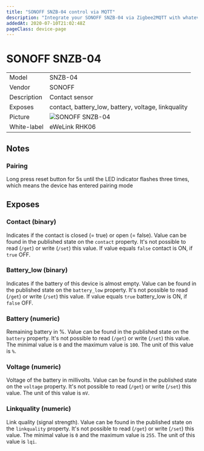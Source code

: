 ```yaml
---
title: "SONOFF SNZB-04 control via MQTT"
description: "Integrate your SONOFF SNZB-04 via Zigbee2MQTT with whatever smart home infrastructure you are using without the vendors bridge or gateway."
addedAt: 2020-07-10T21:02:48Z
pageClass: device-page
---
```


<!-- !!!! -->
<!-- ATTENTION: This file is auto-generated through docgen! -->
<!-- You can only edit the "Notes"-Section between the two comment lines "Notes BEGIN" and "Notes END". -->
<!-- Do not use h1 or h2 heading within "## Notes"-Section. -->
<!-- !!!! -->

# SONOFF SNZB-04

|     |     |
|-----|-----|
| Model | SNZB-04  |
| Vendor  | SONOFF  |
| Description | Contact sensor |
| Exposes | contact, battery_low, battery, voltage, linkquality |
| Picture | ![SONOFF SNZB-04](https://www.zigbee2mqtt.io/images/devices/SNZB-04.jpg) |
| White-label | eWeLink RHK06 |


<!-- Notes BEGIN: You can edit here. Add "## Notes" headline if not already present. -->
## Notes


### Pairing
Long press reset button for 5s until the LED indicator flashes three times, which means the device has entered pairing mode
<!-- Notes END: Do not edit below this line -->



## Exposes

### Contact (binary)
Indicates if the contact is closed (= true) or open (= false).
Value can be found in the published state on the `contact` property.
It's not possible to read (`/get`) or write (`/set`) this value.
If value equals `false` contact is ON, if `true` OFF.

### Battery_low (binary)
Indicates if the battery of this device is almost empty.
Value can be found in the published state on the `battery_low` property.
It's not possible to read (`/get`) or write (`/set`) this value.
If value equals `true` battery_low is ON, if `false` OFF.

### Battery (numeric)
Remaining battery in %.
Value can be found in the published state on the `battery` property.
It's not possible to read (`/get`) or write (`/set`) this value.
The minimal value is `0` and the maximum value is `100`.
The unit of this value is `%`.

### Voltage (numeric)
Voltage of the battery in millivolts.
Value can be found in the published state on the `voltage` property.
It's not possible to read (`/get`) or write (`/set`) this value.
The unit of this value is `mV`.

### Linkquality (numeric)
Link quality (signal strength).
Value can be found in the published state on the `linkquality` property.
It's not possible to read (`/get`) or write (`/set`) this value.
The minimal value is `0` and the maximum value is `255`.
The unit of this value is `lqi`.

